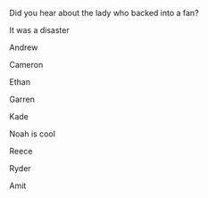 Did you hear about the lady who backed into a fan?

It was a disaster


Andrew

Cameron

Ethan

Garren

Kade

Noah is cool

Reece

Ryder

Amit
